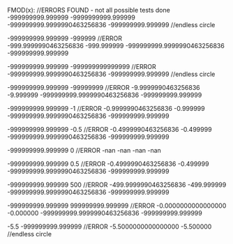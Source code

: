 FMOD(x):            //ERRORS FOUND - not all possible tests done
-999999999.999999 -9999999999.999999
-999999999.9999990463256836	-999999999.999999
//endless circle

-999999999.999999 -999999            //ERROR           
-999.9999990463256836	-999.999999
-999999999.9999990463256836	-999999999.999999

-999999999.999999 -999999999999999            //ERROR
-999999999.9999990463256836	-999999999.999999
//endless circle

-999999999.999999 -99999999            //ERROR
-9.9999990463256836	-9.999999
-999999999.9999990463256836	-999999999.999999

-999999999.999999 -1            //ERROR
-0.9999990463256836	-0.999999
-999999999.9999990463256836	-999999999.999999

-999999999.999999 -0.5            //ERROR
-0.4999990463256836	-0.499999
-999999999.9999990463256836	-999999999.999999

-999999999.999999 0            //ERROR
-nan	-nan
-nan	-nan

-999999999.999999 0.5            //ERROR
-0.4999990463256836	-0.499999
-999999999.9999990463256836	-999999999.999999

-999999999.999999 500            //ERROR
-499.9999990463256836	-499.999999
-999999999.9999990463256836	-999999999.999999

-999999999.999999 999999999.999999            //ERROR
-0.0000000000000000	-0.000000
-999999999.9999990463256836	-999999999.999999

-5.5 -999999999.999999            //ERROR
-5.5000000000000000	-5.500000
//endless circle